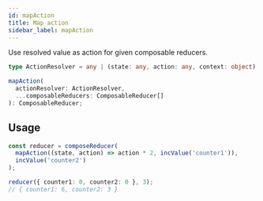 ```yaml
---
id: mapAction
title: Map action
sidebar_label: mapAction
---
```


Use resolved value as action for given composable reducers.

```ts
type ActionResolver = any | (state: any, action: any, context: object) => any
```

```ts
mapAction(
  actionResolver: ActionResolver,
  ...composableReducers: ComposableReducer[]
): ComposableReducer;
```

## Usage

```ts
const reducer = composeReducer(
  mapAction((state, action) => action * 2, incValue('counter1')),
  incValue('counter2')
);

reducer({ counter1: 0, counter2: 0 }, 3);
// { counter1: 6, counter2: 3 }
```
